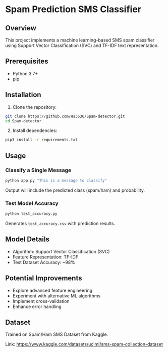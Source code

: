 # Spam Prediction SMS Classifier

## Overview
This project implements a machine learning-based SMS spam classifier using Support Vector Classification (SVC) and TF-IDF text representation.

## Prerequisites
- Python 3.7+
- pip

## Installation

1. Clone the repository:
```bash
git clone https://github.com/Hs3636/Spam-detector.git
cd Spam-detector
```

2. Install dependencies:
```bash
pip3 install -r requirements.txt
```

## Usage

### Classify a Single Message
```bash
python app.py "This is a message to classify"
```
Output will include the predicted class (spam/ham) and probability.

### Test Model Accuracy
```bash
python test_accuracy.py
```
Generates `test_accuracy.csv` with prediction results.

## Model Details
- Algorithm: Support Vector Classification (SVC)
- Feature Representation: TF-IDF
- Test Dataset Accuracy: ~98%

## Potential Improvements
- Explore advanced feature engineering
- Experiment with alternative ML algorithms
- Implement cross-validation
- Enhance error handling

## Dataset
Trained on Spam/Ham SMS Dataset from Kaggle.

Link: https://www.kaggle.com/datasets/uciml/sms-spam-collection-dataset

